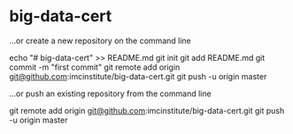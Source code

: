 # big-data-cert
…or create a new repository on the command line

echo "# big-data-cert" >> README.md
git init
git add README.md
git commit -m "first commit"
git remote add origin git@github.com:imcinstitute/big-data-cert.git
git push -u origin master


…or push an existing repository from the command line

git remote add origin git@github.com:imcinstitute/big-data-cert.git
git push -u origin master
